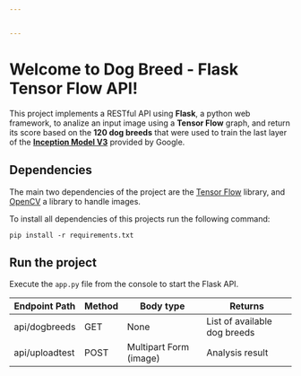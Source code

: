 ```yaml
---


---
```


<h1 id="welcome-to-dog-breed---flask-tensor-flow-api">Welcome to Dog Breed - Flask Tensor Flow API!</h1>
<p>This project implements a  RESTful API using <strong>Flask</strong>, a python web framework, to analize an input image using a  <strong>Tensor Flow</strong> graph, and return its score based on the <strong>120 dog breeds</strong> that were used to train the last layer of the <a href="https://github.com/tensorflow/models/tree/master/research/inception"><strong>Inception Model V3</strong></a> provided by Google.</p>
<h2 id="dependencies">Dependencies</h2>
<p>The main two dependencies of the project are the <a href="https://www.tensorflow.org/">Tensor Flow</a> library, and <a href="https://opencv.org/">OpenCV</a> a library to handle images.</p>
<p>To install all dependencies of this projects run the following command:</p>
<pre><code>pip install -r requirements.txt
</code></pre>
<h2 id="run-the-project">Run the project</h2>
<p>Execute the <code>app.py</code> file from the console to start the Flask API.</p>

<table>
<thead>
<tr>
<th>Endpoint Path</th>
<th>Method</th>
<th>Body type</th>
<th>Returns</th>
</tr>
</thead>
<tbody>
<tr>
<td>api/dogbreeds</td>
<td>GET</td>
<td>None</td>
<td>List of available dog breeds</td>
</tr>
<tr>
<td>api/uploadtest</td>
<td>POST</td>
<td>Multipart Form (image)</td>
<td>Analysis result</td>
</tr>
</tbody>
</table>
